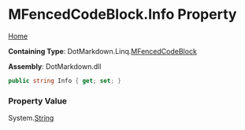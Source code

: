 # MFencedCodeBlock\.Info Property

[Home](../../../../README.md)

**Containing Type**: DotMarkdown\.Linq\.[MFencedCodeBlock](../README.md)

**Assembly**: DotMarkdown\.dll

```csharp
public string Info { get; set; }
```

### Property Value

System\.[String](https://docs.microsoft.com/en-us/dotnet/api/system.string)

